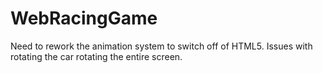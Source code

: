 # WebRacingGame

Need to rework the animation system to switch off of HTML5.
Issues with rotating the car rotating the entire screen.
